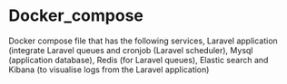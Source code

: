 # Docker_compose
Docker compose file that has the following services, Laravel application (integrate Laravel queues and cronjob (Laravel scheduler),  Mysql (application database),  Redis (for Laravel queues),  Elastic search and Kibana (to visualise logs from the Laravel application)
